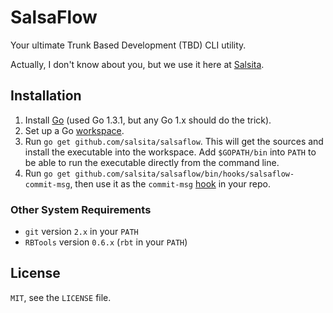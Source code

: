 # SalsaFlow #

Your ultimate Trunk Based Development (TBD) CLI utility.

Actually, I don't know about you, but we use it here at [Salsita](https://www.salsitasoft.com/).

## Installation ##

1. Install [Go](https://golang.org/dl/) (used Go 1.3.1, but any Go 1.x should do the trick).
2. Set up a Go [workspace](https://golang.org/doc/code.html#Workspaces).
3. Run `go get github.com/salsita/salsaflow`. This will get the sources and install the executable into the workspace.
   Add `$GOPATH/bin` into `PATH` to be able to run the executable directly from the command line.
4. Run `go get github.com/salsita/salsaflow/bin/hooks/salsaflow-commit-msg`,
   then use it as the `commit-msg` [hook](http://git-scm.com/book/en/Customizing-Git-Git-Hooks) in your repo.

### Other System Requirements ###

* `git` version `2.x` in your `PATH`
* `RBTools` version `0.6.x` (`rbt` in your `PATH`)

## License ##

`MIT`, see the `LICENSE` file.
